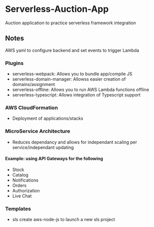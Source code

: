 # Serverless-Auction-App
Auction application to practice serverless framework integration

## Notes
AWS yaml to configure backend and set events to trigger Lambda

### Plugins
- serverless-webpack: Allows you to bundle app/compile JS
- serverless-domain-manager: Allowss easier creation of domains/assignment
- serverless-offline: Allows you to run AWS Lambda functions offline
- serverless-typescript: Allows integration of Typescript support

### AWS CloudFormation
- Deployment of applications/stacks

### MicroService Architecture
- Reduces dependancy and allows for independant scaling per service/independant updating
#### Example: using API Gateways for the following
- Stock
- Catalog
- Notifications
- Orders
- Authorization
- Live Chat

### Templates
- sls create aws-node-js to launch a new sls project